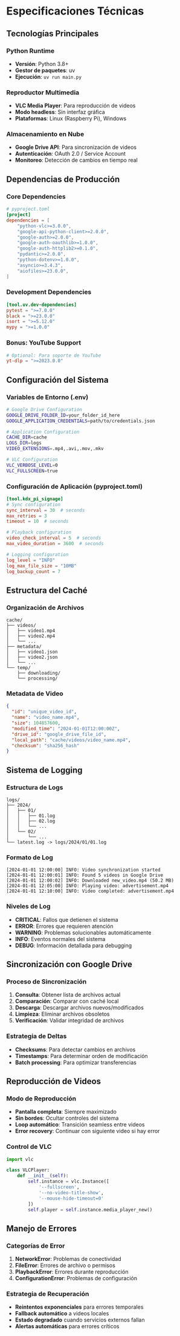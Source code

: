 # Especificaciones Técnicas

## Tecnologías Principales

### Python Runtime
- **Versión**: Python 3.8+
- **Gestor de paquetes**: uv
- **Ejecución**: `uv run main.py`

### Reproductor Multimedia
- **VLC Media Player**: Para reproducción de videos
- **Modo headless**: Sin interfaz gráfica
- **Plataformas**: Linux (Raspberry Pi), Windows

### Almacenamiento en Nube
- **Google Drive API**: Para sincronización de videos
- **Autenticación**: OAuth 2.0 / Service Account
- **Monitoreo**: Detección de cambios en tiempo real

## Dependencias de Producción

### Core Dependencies
```toml
# pyproject.toml
[project]
dependencies = [
    "python-vlc>=3.0.0",
    "google-api-python-client>=2.0.0",
    "google-auth>=2.0.0",
    "google-auth-oauthlib>=1.0.0",
    "google-auth-httplib2>=0.1.0",
    "pydantic>=2.0.0",
    "python-dotenv>=1.0.0",
    "asyncio>=3.4.3",
    "aiofiles>=23.0.0",
]
```

### Development Dependencies
```toml
[tool.uv.dev-dependencies]
pytest = ">=7.0.0"
black = ">=23.0.0"
isort = ">=5.12.0"
mypy = ">=1.0.0"
```

### Bonus: YouTube Support
```toml
# Optional: Para soporte de YouTube
yt-dlp = ">=2023.0.0"
```

## Configuración del Sistema

### Variables de Entorno (.env)
```bash
# Google Drive Configuration
GOOGLE_DRIVE_FOLDER_ID=your_folder_id_here
GOOGLE_APPLICATION_CREDENTIALS=path/to/credentials.json

# Application Configuration
CACHE_DIR=cache
LOGS_DIR=logs
VIDEO_EXTENSIONS=.mp4,.avi,.mov,.mkv

# VLC Configuration
VLC_VERBOSE_LEVEL=0
VLC_FULLSCREEN=true
```

### Configuración de Aplicación (pyproject.toml)
```toml
[tool.kdx_pi_signage]
# Sync configuration
sync_interval = 30  # seconds
max_retries = 3
timeout = 10  # seconds

# Playback configuration
video_check_interval = 5  # seconds
max_video_duration = 3600  # seconds

# Logging configuration
log_level = "INFO"
log_max_file_size = "10MB"
log_backup_count = 7
```

## Estructura del Caché

### Organización de Archivos
```
cache/
├── videos/
│   ├── video1.mp4
│   ├── video2.mp4
│   └── ...
├── metadata/
│   ├── video1.json
│   ├── video2.json
│   └── ...
└── temp/
    ├── downloading/
    └── processing/
```

### Metadata de Video
```json
{
  "id": "unique_video_id",
  "name": "video_name.mp4",
  "size": 104857600,
  "modified_time": "2024-01-01T12:00:00Z",
  "drive_id": "google_drive_file_id",
  "local_path": "cache/videos/video_name.mp4",
  "checksum": "sha256_hash"
}
```

## Sistema de Logging

### Estructura de Logs
```
logs/
├── 2024/
│   ├── 01/
│   │   ├── 01.log
│   │   ├── 02.log
│   │   └── ...
│   └── 02/
│       └── ...
└── latest.log -> logs/2024/01/01.log
```

### Formato de Log
```
[2024-01-01 12:00:00] INFO: Video synchronization started
[2024-01-01 12:00:01] INFO: Found 5 videos in Google Drive
[2024-01-01 12:00:02] INFO: Downloaded new_video.mp4 (50.2 MB)
[2024-01-01 12:05:00] INFO: Playing video: advertisement.mp4
[2024-01-01 12:10:00] INFO: Video completed: advertisement.mp4
```

### Niveles de Log
- **CRITICAL**: Fallos que detienen el sistema
- **ERROR**: Errores que requieren atención
- **WARNING**: Problemas solucionables automáticamente
- **INFO**: Eventos normales del sistema
- **DEBUG**: Información detallada para debugging

## Sincronización con Google Drive

### Proceso de Sincronización
1. **Consulta**: Obtener lista de archivos actual
2. **Comparación**: Comparar con caché local
3. **Descarga**: Descargar archivos nuevos/modificados
4. **Limpieza**: Eliminar archivos obsoletos
5. **Verificación**: Validar integridad de archivos

### Estrategia de Deltas
- **Checksums**: Para detectar cambios en archivos
- **Timestamps**: Para determinar orden de modificación
- **Batch processing**: Para optimizar transferencias

## Reproducción de Videos

### Modo de Reproducción
- **Pantalla completa**: Siempre maximizado
- **Sin bordes**: Ocultar controles del sistema
- **Loop automático**: Transición seamless entre videos
- **Error recovery**: Continuar con siguiente video si hay error

### Control de VLC
```python
import vlc

class VLCPlayer:
    def __init__(self):
        self.instance = vlc.Instance([
            '--fullscreen',
            '--no-video-title-show',
            '--mouse-hide-timeout=0'
        ])
        self.player = self.instance.media_player_new()
```

## Manejo de Errores

### Categorías de Error
1. **NetworkError**: Problemas de conectividad
2. **FileError**: Errores de archivo o permisos
3. **PlaybackError**: Errores durante reproducción
4. **ConfigurationError**: Problemas de configuración

### Estrategia de Recuperación
- **Reintentos exponenciales** para errores temporales
- **Fallback automático** a videos locales
- **Estado degradado** cuando servicios externos fallan
- **Alertas automáticas** para errores críticos